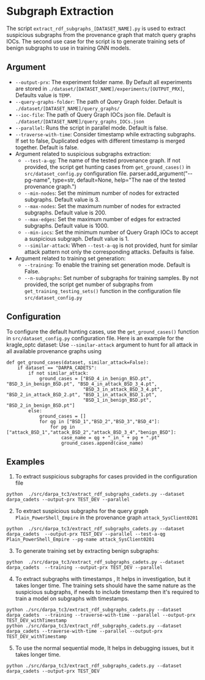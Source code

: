# Subgraph Extraction
The script `extract_rdf_subgraphs_[DATASET_NAME].py` is used to extract suspicious subgraphs from the provenance graph that match query graphs IOCs. The second use case for the script is to generate training sets of benign subgraphs to use in training GNN models.   

## Argument
- `--output-prx`: The experiment folder name. By Default all experiments are stored in `./dataset/[DATASET_NAME]/experiments/[OUTPUT_PRX]`, Defaults value is `TEMP`.
- `--query-graphs-folder`: The path of Query Graph folder. Default is `./dataset/[DATASET_NAME]/query_graphs/`
- `--ioc-file`: The path of Query Graph IOCs json file. Default is  `./dataset/[DATASET_NAME]/query_graphs_IOCs.json`
- `--parallel`: Runs the script in parallel mode. Default is false.
- `--traverse-with-time`: Consider timestamp while extracting subgraphs. If set to false, Duplicated edges with different timestamp is merged together. Default is false.
- Argument related to suspicious subgraphs extraction:
  - `--test-a-qg`: The name of the tested provenance graph. If not provided, the script get hunting cases from `get_ground_cases()` in `src/dataset_config.py` configuration file.
  parser.add_argument("--pg-name", type=str, default=None, help="The nae of the tested provenance graph.")
  - `--min-nodes`: Set the minimum number of nodes for extracted subgraphs. Default value is 3.
  - `--max-nodes`: Set the maximum number of nodes for extracted subgraphs. Default value is 200.
  - `--max-edges`: Set the maximum number of edges for extracted subgraphs. Default value is 1000.
  - `--min-iocs`: Set the minimum number of Query Graph IOCs to accept a suspicious subgraph. Default value is 1.
  - `--similar-attack`: When `--test-a-qg` is not provided, hunt for similar attack pattern not only the corresponding attacks. Defaults is false.
- Argument related to training set generation:
  - `--training`: To enable the training set generation mode. Default is False.
  - `--n-subgraphs`: Set number of subgraphs for training samples. By not provided, the script get number of subgraphs from `get_training_testing_sets()` function in the configuration file `src/dataset_config.py`

## Configuration
To configure the default hunting cases, use the `get_ground_cases()` function in `src/dataset_config.py` configuration file. Here is an example for the kragle_optc dataset:
Use `--similar-attack` argument to hunt for all attack in all available provenance graphs using  
```
def get_ground_cases(dataset, similar_attack=False):
    if dataset == "DARPA_CADETS":
        if not similar_attack:
            ground_cases = ["BSD_4_in_benign_BSD.pt", "BSD_3_in_benign_BSD.pt", "BSD_4_in_attack_BSD_3_4.pt",
                            "BSD_3_in_attack_BSD_3_4.pt", "BSD_2_in_attack_BSD_2.pt", "BSD_1_in_attack_BSD_1.pt",
                            "BSD_1_in_benign_BSD.pt", "BSD_2_in_benign_BSD.pt"]
        else:
            ground_cases = []
            for qg in ["BSD_1","BSD_2","BSD_3","BSD_4"]:
                for pg in ["attack_BSD_1","attack_BSD_2","attack_BSD_3_4","benign_BSD"]:
                    case_name = qg + "_in_" + pg + ".pt"
                    ground_cases.append(case_name)
```

## Examples
1. To extract suspicious subgraphs for cases provided in the configuration file
```angular2html
python  ./src/darpa_tc3/extract_rdf_subgraphs_cadets.py --dataset darpa_cadets --output-prx TEST_DEV --parallel 
```
2. To extract suspicious subgraphs for the query graph `Plain_PowerShell_Empire` in the provenance graph `attack_SysClient0201`
```angular2html
python  ./src/darpa_tc3/extract_rdf_subgraphs_cadets.py --dataset darpa_cadets  --output-prx TEST_DEV --parallel --test-a-qg Plain_PowerShell_Empire --pg-name attack_SysClient0201
```
3. To generate training set by extracting benign subgraphs:
```angular2html
python  ./src/darpa_tc3/extract_rdf_subgraphs_cadets.py --dataset darpa_cadets  --training --output-prx TEST_DEV --parallel
```
4. To extract subgraphs with timestamps , It helps in investigation, but it takes longer time. The training sets should have the same nature as the suspicious subgraphs, if needs to include timestamp then it's required to train a model on subgraphs with timestamps.   
```angular2html
python ./src/darpa_tc3/extract_rdf_subgraphs_cadets.py --dataset darpa_cadets  --training --traverse-with-time --parallel --output-prx TEST_DEV_withTimestamp
python ./src/darpa_tc3/extract_rdf_subgraphs_cadets.py --dataset darpa_cadets --traverse-with-time --parallel --output-prx TEST_DEV_withTimestamp
```
5. To use the normal sequential mode, It helps in debugging issues, but it takes longer time.
```angular2html
python ./src/darpa_tc3/extract_rdf_subgraphs_cadets.py --dataset darpa_cadets --output-prx TEST_DEV
```